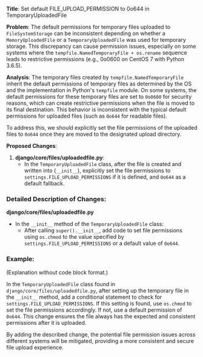 **Title**: Set default FILE_UPLOAD_PERMISSION to 0o644 in TemporaryUploadedFile

**Problem**: The default permissions for temporary files uploaded to `FileSystemStorage` can be inconsistent depending on whether a `MemoryUploadedFile` or a `TemporaryUploadedFile` was used for temporary storage. This discrepancy can cause permission issues, especially on some systems where the `tempfile.NamedTemporaryFile + os.rename` sequence leads to restrictive permissions (e.g., 0o0600 on CentOS 7 with Python 3.6.5).

**Analysis**: 
The temporary files created by `tempfile.NamedTemporaryFile` inherit the default permissions of temporary files as determined by the OS and the implementation in Python's `tempfile` module. On some systems, the default permissions for these temporary files are set to `0o0600` for security reasons, which can create restrictive permissions when the file is moved to its final destination. This behavior is inconsistent with the typical default permissions for uploaded files (such as `0o644` for readable files).

To address this, we should explicitly set the file permissions of the uploaded files to `0o644` once they are moved to the designated upload directory.

**Proposed Changes**:
1. **django/core/files/uploadedfile.py**: 
   - In the `TemporaryUploadedFile` class, after the file is created and written into (`__init__`), explicitly set the file permissions to `settings.FILE_UPLOAD_PERMISSIONS` if it is defined, and `0o644` as a default fallback.

### Detailed Description of Changes:
**django/core/files/uploadedfile.py**
- In the `__init__` method of the `TemporaryUploadedFile` class:
  - After calling `super().__init__`, add code to set file permissions using `os.chmod` to the value specified by `settings.FILE_UPLOAD_PERMISSIONS` or a default value of `0o644`.

### Example:
(Explanation without code block format.)

In the `TemporaryUploadedFile` class found in `django/core/files/uploadedfile.py`, after setting up the temporary file in the `__init__` method, add a conditional statement to check for `settings.FILE_UPLOAD_PERMISSIONS`. If this setting is found, use `os.chmod` to set the file permissions accordingly. If not, use a default permission of `0o644`. This change ensures the file always has the expected and consistent permissions after it is uploaded.

By adding the described change, the potential file permission issues across different systems will be mitigated, providing a more consistent and secure file upload experience.